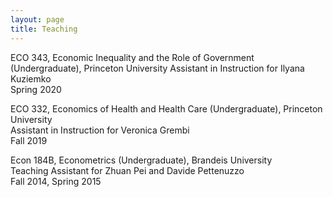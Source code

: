 ```yaml
---
layout: page
title: Teaching
---
```

ECO 343, Economic Inequality and the Role of Government (Undergraduate), Princeton University
Assistant in Instruction for Ilyana Kuziemko  
Spring 2020

ECO 332, Economics of Health and Health Care (Undergraduate), Princeton University  
Assistant in Instruction for Veronica Grembi  
Fall 2019

Econ 184B, Econometrics (Undergraduate), Brandeis University  
Teaching Assistant for Zhuan Pei and Davide Pettenuzzo  
Fall 2014, Spring 2015
